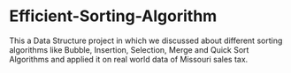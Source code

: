 # Efficient-Sorting-Algorithm
This a Data Structure project in which we discussed about different sorting algorithms like Bubble, Insertion, Selection, Merge and Quick Sort Algorithms and applied it on real world data of Missouri sales tax.  
